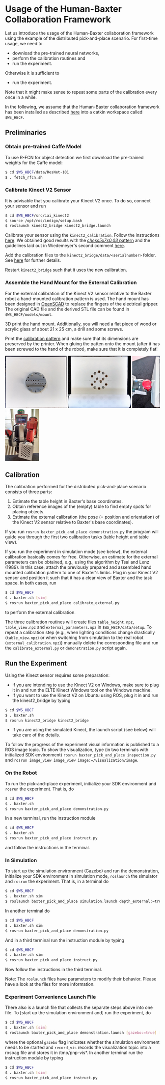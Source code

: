 # Usage of the Human-Baxter Collaboration Framework

Let us introduce the usage of the Human-Baxter collaboration framework using the example of the distributed pick-and-place scenario.
For first-time usage, we need to
- download the pre-trained neural networks,
- perform the calibration routines and
- run the experiment.

Otherwise it is sufficient to 
- run the experiment.

Note that it might make sense to repeat some parts of the calibration every once in a while.


In the following, we assume that the Human-Baxter collaboration framework has been installed as described [here](../install.md) into a catkin workspace called `$WS_HBCF`.  


## Preliminaries


### Obtain pre-trained Caffe Model

To use R-FCN for object detection we first download the pre-trained weights for the Caffe model:
```bash
$ cd $WS_HBCF/data/ResNet-101
$ . fetch_rfcn.sh
```


### Calibrate Kinect V2 Sensor

It is advisable that you calibrate your Kinect V2 once.
To do so, connect your sensor and run
```bash
$ cd $WS_HBCF/src/iai_kinect2
$ source /opt/ros/indigo/setup.bash
$ roslaunch kinect2_bridge kinect2_bridge.launch
```

Calibrate your sensor using the `kinect2_calibration`.
Follow the instructions [here](https://github.com/code-iai/iai_kinect2/tree/master/kinect2_calibration).
We obtained good results with the [*chess5x7x0.03* pattern](https://github.com/code-iai/iai_kinect2/blob/master/kinect2_calibration/patterns/chess5x7x0.03.pdf) and the guidelines laid out in Wiedemeyer's second comment [here](https://github.com/code-iai/iai_kinect2/issues/311).

Add the calibration files to the `kinect2_bridge/data/<serialnumber>` folder.
See [here](https://github.com/code-iai/iai_kinect2/tree/master/kinect2_bridge#first-steps) for further details.

Restart `kinect2_bridge` such that it uses the new calibration.


### Assemble the Hand Mount for the External Calibration
For the external calibration of the Kinect V2 sensor relative to the Baxter robot a hand-mounted calibration pattern is used.
The hand mount has been designed in [OpenSCAD](http://www.openscad.org/) to replace the fingers of the electrical gripper.
The original CAD file and the derived STL file can be found in `$WS_HBCF/models/mount`.

3D print the hand mount.
Additionally, you will need a flat piece of wood or acrylic glass of about 21 x 25 cm, a drill and some screws.

Print the [calibration pattern](http://docs.opencv.org/2.4.13/_downloads/acircles_pattern.png) and make sure that its dimensions are preserved by the printer.
When gluing the patten onto the mount (after it has been screwed to the hand of the robot), make sure that it is completely flat! 

<img src="../models/mount/mount-back.jpg" alt="Image of back side of hand mount" width="200" height="170">
<img src="../models/mount/mount-front.jpg" alt="Image of front side of hand mount" width="206" height="170">
<img src="../models/mount/mounted.jpg" alt="Image of mounted hand mount" width="90" height="170">
<img src="../models/mount/mount-pattern.jpg" alt="Image of hand mount with calibration pattern" width="110" height="170">


## Calibration

The calibration performed for the distributed pick-and-place scenario consists of three parts:

1. Estimate the table height in Baxter's base coordinates.
1. Obtain reference images of the (empty) table to find empty spots for placing objects.
1. Estimate the external calibration (the pose (= position and orientation) of the Kinect V2 sensor relative to Baxter's base coordinates). 

If you run `rosrun baxter_pick_and_place demonstration.py` the program will guide you through the first two calibration tasks (table height and table view).

If you run the experiment in simulation mode (see below), the external calibration basically comes for free.
Otherwise, an estimate for the external parameters can be obtained, e.g., using the algorithm by Tsai and Lenz (1989).
In this case, attach the previously prepared and assembled hand mounted calibration pattern to one of Baxter's limbs.
Plug in your Kinect V2 sensor and position it such that it has a clear view of Baxter and the task space.
In both cases, run
```bash
$ cd $WS_HBCF
$ . baxter.sh [sim]
$ rosrun baxter_pick_and_place calibrate_external.py
``` 
to perform the external calibration.

The three calibration routines will create files `table_height.npz`, `table_view.npz` and `external_parameters.npz` in `$WS_HBCF/data/setup`.
To repeat a calibration step (e.g., when lighting conditions change drastically (`table_view.npz`) or when switching from simulation to the real robot (`external_calibration.npz`)) manually delete the corresponding file and run the `calibrate_external.py` or `demonstration.py` script again.


## Run the Experiment

Using the Kinect sensor requires some preparation:
- If you are intending to use the Kinect V2 on Windows, make sure to plug it in and run the ELTE Kinect Windows tool on the Windows machine.
- If you want to use the Kinect V2 on Ubuntu using ROS, plug it in and run the kinect2_bridge by typing
```bash
$ cd $WS_HBCF
$ . baxter.sh
$ rosrun kinect2_bridge kinect2_bridge
```
- If you are using the simulated Kinect, the launch script (see below) will take care of the details.


To follow the progress of the experiment visual information is published to a ROS image topic.
To show the visualization, type (in two terminals with initialized SDK environment) `rosrun baxter_pick_and_place inspection.py` and `rosrun image_view image_view image:=/visualization/image`.


### On the Robot

To run the pick-and-place experiment, initialize your SDK environment and `rosrun` the experiment.
That is, do
```bash
$ cd $WS_HBCF
$ . baxter.sh
$ rosrun baxter_pick_and_place demonstration.py
```
In a new terminal, run the instruction module
```bash
$ cd $WS_HBCF
$ . baxter.sh
$ rosrun baxter_pick_and_place instruct.py
```
and follow the instructions in the terminal.


### In Simulation

To start up the simulation environment (Gazebo) and run the demonstration, 
initialize your SDK environment in simulation mode, `roslaunch` the simulator
and `rosrun` the experiment.
That is, in a terminal do
```bash
$ cd $WS_HBCF
$ . baxter.sh sim
$ roslaunch baxter_pick_and_place simulation.launch depth_external:=true
```
In another terminal do
```bash
$ cd $WS_HBCF
$ . baxter.sh sim
$ rosrun baxter_pick_and_place demonstration.py
```
And in a third terminal run the instruction module by typing
```bash
$ cd $WS_HBCF
$ . baxter.sh sim
$ rosrun baxter_pick_and_place instruct.py
```
Now follow the instructions in the third terminal.

Note: The `roslaunch` files have parameters to modify their behavior. Please
have a look at the files for more information.


### Experiment Convenience Launch File

There also is a launch file that collects the separate steps above into
one file.
To [start up the simulation environment and] run the experiment, do
```bash
$ cd $WS_HBCF
$ . baxter.sh [sim]
$ roslaunch baxter_pick_and_place demonstration.launch [gazebo:=true] [record_vis:=true]
```
where the optional `gazebo` flag indicates whether the simulation environment needs to be started and `record_vis` records the visualization topic into a rosbag file and stores it in /tmp/pnp-vis*.
In another terminal run the instruction module by typing
```bash
$ cd $WS_HBCF
$ . baxter.sh [sim]
$ rosrun baxter_pick_and_place instruct.py
```
